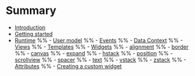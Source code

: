 # Summary

- [Introduction](./introduction.md)
- [Getting started](./getting-started.md)
- [Runtime](./runtime.md)
    %% - [User model](./templates/usermodel.md)
    %% - [Events](./templates/events.md)
    %% - [Data Context](./templates/data-ctx.md)
%% - [Views](./views.md)
%% - [Templates](./templates.md)
    %% - [Widgets](./templates/widgets.md)
    %%     - [alignment](./templates/alignment.md)
    %%     - [border](./templates/border.md)
    %%     - [canvas](./templates/canvas.md)
    %%     - [expand](./templates/expand.md)
    %%     - [hstack](./templates/hstack.md)
    %%     - [position](./templates/position.md)
    %%     - [scrollview](./templates/scrollview.md)
    %%     - [spacer](./templates/spacer.md)
    %%     - [text](./templates/text.md)
    %%     - [vstack](./templates/vstack.md)
    %%     - [zstack](./templates/zstack.md)
    %% - [Attributes](./templates/attributes.md)
    %% - [Creating a custom widget](./templates/creating-custom-widget.md)
